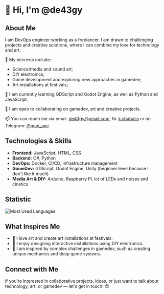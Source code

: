# 👋 Hi, I'm @de43gy

## About Me

I am DevOps engineer working as a freelancer. I am drawn to challenging projects and creative solutions, where I can combine my love for technology and art.

👀 My interests include:
- Science/media and sound art;
- DIY electronics;
- Game development and exploring new approaches in gamedev;
- Art installations at festivals;

🌱 I am currently learning GDScript and Godot Engine, as well as Python and JavaScript.

💞️ I am open to collaborating on gamedev, art and creative projects.

📫 You can reach me via email: [de43gy@gmail.com](mailto:de43gy@gmail.com), fb: [k.shabalin](https://www.facebook.com/k.shabalin) or on Telegram: [@mad_ape](https://t.me/mad_ape).

## Technologies & Skills
- **Frontend:** JavaScript, HTML, CSS
- **Backend:** C#, Python
- **DevOps:** Docker, CI/CD, infrastructure management
- **GameDev:** GDScript, Godot Engine, Unity (beginner level because I don't like it much)
- **Media Art & DIY:** Arduino, Raspberry Pi, lot of LEDs and noises and cinetics
  
## Statistic

![Most Used Languages](https://github-readme-stats.vercel.app/api/top-langs/?username=de43gy&layout=compact&langs_count=6&theme=radical)

## What Inspires Me

- 🎨 I love art and create art installations at festivals.
- 🔧 I enjoy designing interactive installations using DIY electronics.
- 🚀 I am inspired by complex challenges in gamedev, such as creating unique mechanics and deep game systems.

## Connect with Me

If you're interested in collaborative projects, ideas, or just want to talk about technology, art, or gamedev — let's get in touch! 😊
